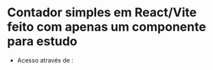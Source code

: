 # Contador simples em React/Vite feito com apenas um componente para estudo

* Acesso através de : 
